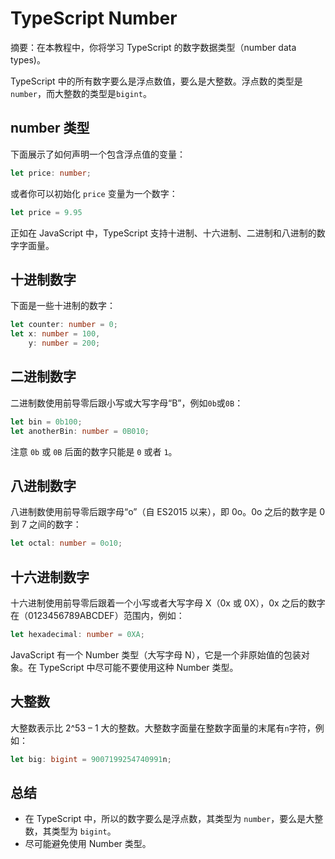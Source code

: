 # TypeScript Number

摘要：在本教程中，你将学习 TypeScript 的数字数据类型（number data types)。

TypeScript 中的所有数字要么是浮点数值，要么是大整数。浮点数的类型是`number`，而大整数的类型是`bigint`。

## number 类型

下面展示了如何声明一个包含浮点值的变量：

```ts
let price: number;
```

或者你可以初始化 `price` 变量为一个数字：

```ts
let price = 9.95
```

正如在 JavaScript 中，TypeScript 支持十进制、十六进制、二进制和八进制的数字字面量。

## 十进制数字

下面是一些十进制的数字：

```ts
let counter: number = 0;
let x: number = 100, 
    y: number = 200;
```
## 二进制数字

二进制数使用前导零后跟小写或大写字母“B”，例如`0b`或`0B`：

```ts
let bin = 0b100;
let anotherBin: number = 0B010;
```

注意 `0b` 或 `0B` 后面的数字只能是 `0` 或者 `1`。


## 八进制数字

八进制数使用前导零后跟字母“o”（自 ES2015 以来），即 0o。0o 之后的数字是 0 到 7 之间的数字：

```ts
let octal: number = 0o10;
```

## 十六进制数字

十六进制使用前导零后跟着一个小写或者大写字母 X（0x 或 0X），0x 之后的数字在（0123456789ABCDEF）范围内，例如：


```ts
let hexadecimal: number = 0XA;
```
JavaScript 有一个 Number 类型（大写字母 N），它是一个非原始值的包装对象。在 TypeScript 中尽可能不要使用这种 Number 类型。


## 大整数

大整数表示比 2^53 – 1 大的整数。大整数字面量在整数字面量的末尾有`n`字符，例如：

```ts
let big: bigint = 9007199254740991n;
```


## 总结

- 在 TypeScript 中，所以的数字要么是浮点数，其类型为 `number`，要么是大整数，其类型为 `bigint`。
- 尽可能避免使用 Number 类型。